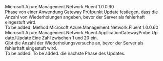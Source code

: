 <Type Name="IWithRetries" FullName="Microsoft.Azure.Management.Network.Fluent.ApplicationGatewayProbe.Update.IWithRetries">
  <TypeSignature Language="C#" Value="public interface IWithRetries" />
  <TypeSignature Language="ILAsm" Value=".class public interface auto ansi abstract IWithRetries" />
  <TypeSignature Language="DocId" Value="T:Microsoft.Azure.Management.Network.Fluent.ApplicationGatewayProbe.Update.IWithRetries" />
  <TypeSignature Language="VB.NET" Value="Public Interface IWithRetries" />
  <TypeSignature Language="F#" Value="type IWithRetries = interface" />
  <AssemblyInfo>
    <AssemblyName>Microsoft.Azure.Management.Network.Fluent</AssemblyName>
    <AssemblyVersion>1.0.0.60</AssemblyVersion>
  </AssemblyInfo>
  <Interfaces />
  <Docs>
    <summary>
            Phase von einer Anwendung Gateway Prüfpunkt Update festlegen, dass die Anzahl von Wiederholungen angeben, bevor der Server als fehlerhaft eingestuft wird.
            </summary>
    <remarks>To be added.</remarks>
  </Docs>
  <Members>
    <Member MemberName="WithRetriesBeforeUnhealthy">
      <MemberSignature Language="C#" Value="public Microsoft.Azure.Management.Network.Fluent.ApplicationGatewayProbe.Update.IUpdate WithRetriesBeforeUnhealthy (int retryCount);" />
      <MemberSignature Language="ILAsm" Value=".method public hidebysig newslot virtual instance class Microsoft.Azure.Management.Network.Fluent.ApplicationGatewayProbe.Update.IUpdate WithRetriesBeforeUnhealthy(int32 retryCount) cil managed" />
      <MemberSignature Language="DocId" Value="M:Microsoft.Azure.Management.Network.Fluent.ApplicationGatewayProbe.Update.IWithRetries.WithRetriesBeforeUnhealthy(System.Int32)" />
      <MemberSignature Language="VB.NET" Value="Public Function WithRetriesBeforeUnhealthy (retryCount As Integer) As IUpdate" />
      <MemberSignature Language="F#" Value="abstract member WithRetriesBeforeUnhealthy : int -&gt; Microsoft.Azure.Management.Network.Fluent.ApplicationGatewayProbe.Update.IUpdate" Usage="iWithRetries.WithRetriesBeforeUnhealthy retryCount" />
      <MemberType>Method</MemberType>
      <AssemblyInfo>
        <AssemblyName>Microsoft.Azure.Management.Network.Fluent</AssemblyName>
        <AssemblyVersion>1.0.0.60</AssemblyVersion>
      </AssemblyInfo>
      <ReturnValue>
        <ReturnType>Microsoft.Azure.Management.Network.Fluent.ApplicationGatewayProbe.Update.IUpdate</ReturnType>
      </ReturnValue>
      <Parameters>
        <Parameter Name="retryCount" Type="System.Int32" />
      </Parameters>
      <Docs>
        <param name="retryCount">Eine Zahl zwischen 1 und 20 ein.</param>
        <summary>
            Gibt die Anzahl der Wiederholungsversuche an, bevor der Server als fehlerhaft eingestuft wird.
            </summary>
        <returns>To be added.</returns>
        <remarks>To be added.</remarks>
        <return>die nächste Phase des Updates.</return>
      </Docs>
    </Member>
  </Members>
</Type>